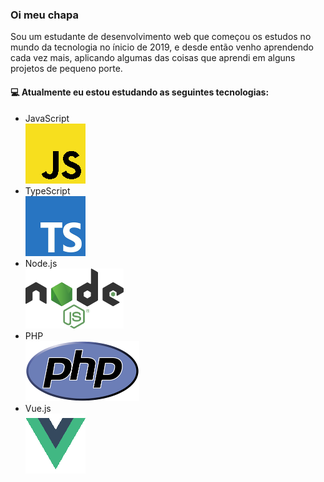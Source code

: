 ### Oi meu chapa

Sou um estudante de desenvolvimento web que começou os estudos no mundo da tecnologia no ínicio de 2019, e desde então venho aprendendo cada vez mais, aplicando algumas das coisas que aprendi em alguns projetos de pequeno porte.

#### :computer: Atualmente eu estou estudando as seguintes tecnologias:

- JavaScript  
![JavaScript](https://raw.githubusercontent.com/kazordoon/kazordoon/master/images/javascript.png)
- TypeScript  
![TypeScript](https://raw.githubusercontent.com/kazordoon/kazordoon/master/images/typescript.png)
- Node.js  
![Node.js](https://raw.githubusercontent.com/kazordoon/kazordoon/master/images/nodejs.png)
- PHP  
![PHP](https://raw.githubusercontent.com/kazordoon/kazordoon/master/images/php.png)
- Vue.js  
![Vue.js](https://raw.githubusercontent.com/kazordoon/kazordoon/master/images/vuejs.png)

